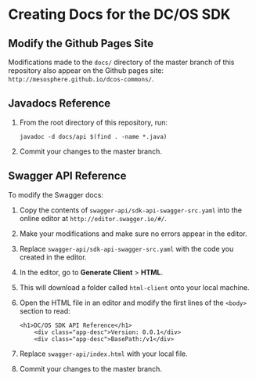 # Creating Docs for the DC/OS SDK

## Modify the Github Pages Site

Modifications made to the `docs/` directory of the master branch of this repository also appear on the Github pages site: `http://mesosphere.github.io/dcos-commons/`.

## Javadocs Reference

1. From the root directory of this repository, run:

    ```
    javadoc -d docs/api $(find . -name *.java)
    ```

1. Commit your changes to the master branch.

## Swagger API Reference

To modify the Swagger docs:

1. Copy the contents of `swagger-api/sdk-api-swagger-src.yaml` into the online editor at `http://editor.swagger.io/#/`.

1. Make your modifications and make sure no errors appear in the editor.

1. Replace `swagger-api/sdk-api-swagger-src.yaml` with the code you created in the editor.

1. In the editor, go to **Generate Client** > **HTML**.

1. This will download a folder called `html-client` onto your local machine.

1. Open the HTML file in an editor and modify the first lines of the `<body>` section to read:

    ```
    <h1>DC/OS SDK API Reference</h1>
        <div class="app-desc">Version: 0.0.1</div>
        <div class="app-desc">BasePath:/v1</div>
    ```

1. Replace `swagger-api/index.html` with your local file.

1. Commit your changes to the master branch.